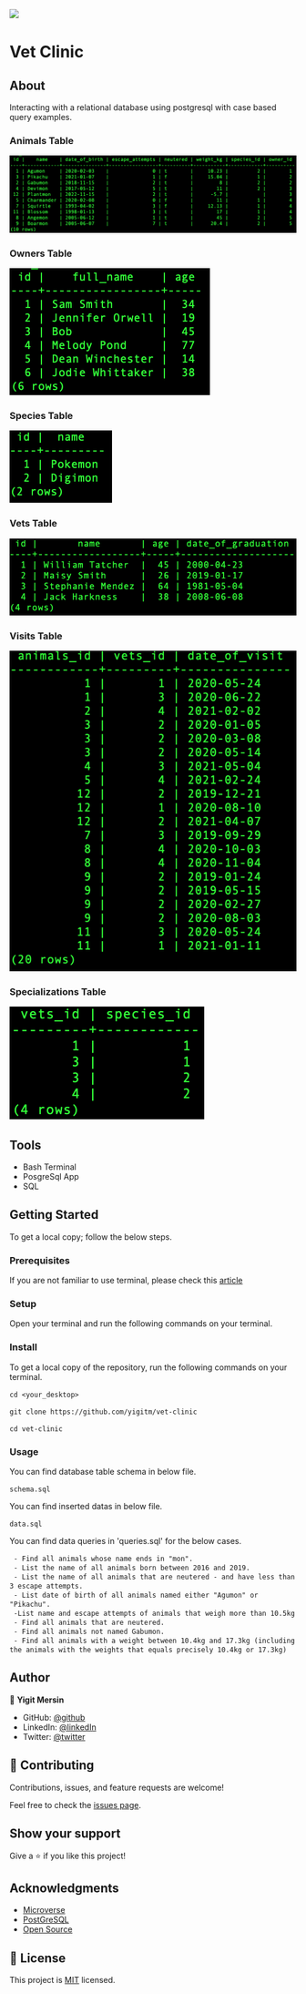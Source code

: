 ![](https://img.shields.io/badge/Microverse-blueviolet)

# Vet Clinic

## About

Interacting with a relational database using postgresql with case based query examples.

### Animals Table

![Animals Table](images/animals.png)

### Owners Table

![Owners Table](images/owners.png)

### Species Table

![Species Table](images/species.png)

### Vets Table

![Vets Table](images/vets.png)

### Visits Table

![Visits Table](images/visits.png)

### Specializations Table

![Specializations Table](images/specializations.png)

## Tools

- Bash Terminal
- PosgreSql App
- SQL

## Getting Started

To get a local copy; follow the below steps.

### Prerequisites

If you are not familiar to use terminal, please check this [article](https://www.theodinproject.com/courses/web-development-101/lessons/command-line-basics-web-development-101)

### Setup

Open your terminal and run the following commands on your terminal.

### Install

To get a local copy of the repository, run the following commands on your terminal.

```
cd <your_desktop>
```

```
git clone https://github.com/yigitm/vet-clinic
```

```
cd vet-clinic
```

### Usage

You can find database table schema in below file.

```
schema.sql
```

You can find inserted datas in below file.

```
data.sql
```

You can find data queries in 'queries.sql' for the below cases.

```
 - Find all animals whose name ends in "mon".
 - List the name of all animals born between 2016 and 2019.
 - List the name of all animals that are neutered - and have less than 3 escape attempts.
 - List date of birth of all animals named either "Agumon" or "Pikachu".
 -List name and escape attempts of animals that weigh more than 10.5kg
 - Find all animals that are neutered.
 - Find all animals not named Gabumon.
 - Find all animals with a weight between 10.4kg and 17.3kg (including the animals with the weights that equals precisely 10.4kg or 17.3kg)
```

## Author

👤 **Yigit Mersin**

- GitHub: [@github](https://github.com/ygtmrsn)
- LinkedIn: [@linkedIn](linkedin.com/in/yigitmersin)
- Twitter: [@twitter](https://twitter.com/ygtmrsn)

## 🤝 Contributing

Contributions, issues, and feature requests are welcome!

Feel free to check the [issues page](https://github.com/yigitm/vet-clinic/issues).

## Show your support

Give a ⭐️ if you like this project!

## Acknowledgments

- [Microverse](https://www.microverse.org/)
- [PostGreSQL](https://www.postgresql.org/)
- [Open Source](https://en.wikipedia.org/wiki/Open_source)

## 📝 License

This project is [MIT](./MIT.md) licensed.
